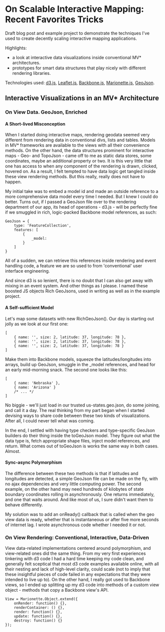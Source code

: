 # On Scalable Interactive Mapping: Recent Favorites Tricks

Draft blog post and example project to demonstrate the techniques I've used to create decently scaling interactive mapping applications.

Highlights:
* a look at interactive data visualizations inside conventional MV* architectures.
* prototypes for smart data structures that play nicely with different rendering libraries.

Technologies used: [d3.js](http://d3js.org/), [Leaflet.js](http://leafletjs.com/), [Backbone.js](http://backbonejs.org/), [Marionette.js](http://marionettejs.com/), [GeoJson](http://geojson.org/).

## Interactive Visualizations in an MV* Architecture

### On View Data. GeoJson, Enriched

#### A Short-lived Misconception

When I started doing interactive maps, rendering geodata seemed very different from rendering data in conventional divs, lists and tables. Models in MV* frameworks are available to the views with all their convenience methods. On the other hand, the data structures prominent for interactive maps - Geo- and TopoJson - came off to me as static data stores, some coordinates, maybe an additional property or two. It is this very little that one has access to when any component of the rendering is drawn, clicked, hovered on. As a result, I felt tempted to have data logic get tangled inside these view rendering methods. But this really, really does not have to happen.

My initial take was to embed a model id and made an outside reference to a more comprehensive data model every time I needed. But I knew I could do better. Turns out, if I passed a GeoJson file over to the rendering department of our app, its head of operations - d3.js - will be perfectly fine if we smuggled in rich, logic-packed Backbone model references, as such:

	GeoJson = {
		type: 'FeatureCollection',
		features: [
			{
				_model: 
			}
		]
	}

All of a sudden, we can retrieve this references inside rendering and event handling code, a feature we are so used to from 'conventional' user interface engineering.

And since d3 is so lenient, there is no doubt that I can also get away with mixing in an event system. And other things as I please. I named these boosted JS objects Rich GeoJsons, used in writing as well as in the example project.

#### A Self-sufficient Model

Let's map some datasets with new RichGeoJson(). Our day is starting out jolly as we look at our first one:

	[
		{ name: '', size: 2, latitude: 37, longitude: 78 },
		{ name: '', size: 2, latitude: 37, longitude: 78 },
		{ name: '', size: 2, latitude: 37, longitude: 78 }
	]

Make them into Backbone models, squeeze the latitudes/longitudes into arrays, build up GeoJson, smuggle in the _model references, and head for an early mid-morning snack. The second one looks like this:

	[
		{ name: 'Nebraska' },
		{ name: 'Arizona' }
		/* ... */
	]

No biggie - we'll just load in our trusted us-states.geo.json, do some joining, and call it a day. The real thinking from my part began when I started devising ways to share code between these two kinds of visualizations. After all, I could never tell what was coming.

In the end, I settled with having type checkers and type-specific GeoJson builders do their thing inside the toGeoJson model. They figure out what the data type is, fetch appropriate shape files, inject model references, and return. What comes out of toGeoJson is works the same way in both cases. Almost.

#### Sync-async Polymorphism

The difference between these two methods is that if latitudes and longitudes are detected, a simple GeoJson file can be made on the fly, with no ajax dependencies and very little computing power. The second example, on the other hand may need hundreds of kilobytes of state boundary coordinates rolling in asynchronously. One returns immediately, and one that waits around. And like most of us, I sure didn't want them to behave differently.

My solution was to add an onReady() callback that is called when the geo view data is ready, whether that is instantaneous or after five more seconds of internet lag. I wrote asynchronous code whether I needed it or not.

### On View Rendering: Conventional, Interactive, Data-Driven

View data-related implementations centered around polymorphism, and view-related ones did the same thing. From my very first experiences tinkering with d3 code I had a hard time keeping my code clean, and generally felt sceptical that most d3 code examples available online, with all their nesting and lack of high-level clarity, could scale (not to imply that these insightful pieces of code failed in any expectations that they were intended to live up to). On the other hand, I really got used to Backbone views, so I ended up splitting up my d3 code into methods of a custom view object - methods that copy a Backbone view's API.

	View = Marionette.Object.extend({
		onRender: function() {},
		renderContainer: () {},
		render: function() {},
		update: function() {},
		destroy: function() {}
	});

